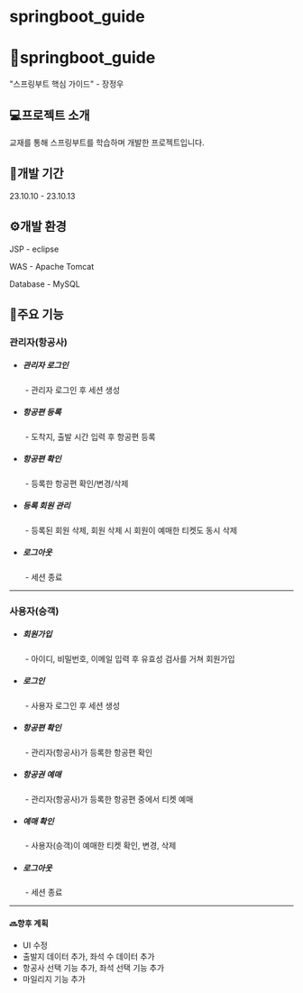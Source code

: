 # springboot_guide


# 📖springboot_guide
"스프링부트 핵심 가이드" - 장정우

## 💻프로젝트 소개
교재를 통해 스프링부트를 학습하며 개발한 프로젝트입니다.

## 📆개발 기간
23.10.10 - 23.10.13

## ⚙️개발 환경
JSP - eclipse

WAS - Apache Tomcat

Database - MySQL

## 📌주요 기능
###  관리자(항공사)
- ##### 관리자 로그인
　　\- 관리자 로그인 후 세션 생성
- ##### 항공편 등록
　　\- 도착지, 출발 시간 입력 후 항공편 등록
- ##### 항공편 확인
　　\- 등록한 항공편 확인/변경/삭제
- ##### 등록 회원 관리
　　\- 등록된 회원 삭제, 회원 삭제 시 회원이 예매한 티켓도 동시 삭제
  - ##### 로그아웃
　　\- 세션 종료
  
---
###  사용자(승객)
- ##### 회원가입
　　\- 아이디, 비밀번호, 이메일 입력 후 유효성 검사를 거쳐 회원가입
- ##### 로그인
　　\- 사용자 로그인 후 세션 생성
- ##### 항공편 확인
　　\- 관리자(항공사)가 등록한 항공편 확인 
- ##### 항공권 예매
　　\- 관리자(항공사)가 등록한 항공편 중에서 티켓 예매
- ##### 예매 확인
　　\- 사용자(승객)이 예매한 티켓 확인, 변경, 삭제
- ##### 로그아웃
　　\- 세션 종료

--- 
#### 🔜향후 계획
- UI 수정
- 출발지 데이터 추가, 좌석 수 데이터 추가
- 항공사 선택 기능 추가, 좌석 선택 기능 추가
- 마일리지 기능 추가
